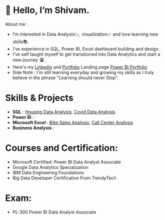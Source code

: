 # 👋 Hello, I’m Shivam.

About me :

- I’m interested in Data Analysis📉, visualization📈 and love learning new skills📚.
- I've experience in SQL, Power BI, Excel dashboard building and design.
- I've self taught myself to get transitioned into Data Analytics and start a new journey 🛣️.
- Here's my [Linkedin](https://www.linkedin.com/in/shivam-sharma-24a8b51b5) and [Portfolio]() Landing page [Power BI Portfolio]()
- Side Note : I'm still learning everyday and growing my skills as I truly believe in the phrase "Learning should never Stop".

# Skills & Projects 
- **SQL** : [Housing Data Analysis](https://github.com/shivamsharma-github/SQL-Project-HousingDataAnalysis), [Covid Data Analysis](https://github.com/shivamsharma-github/SQL-Project-CovidDataAnalysis)
- **Power BI** : 
- **Microsoft Excel** : [Bike Sales Analysis](https://github.com/shivamsharma-github/Bike-Sales-Analysis.git), [Call Center Analysis](https://github.com/shivamsharma-github/Call-Center-Analysis.git)
- **Business Analysis** : 


# Courses and Certification: 
-  Microsoft Certified: Power BI Data Analyst Associate
-  Google Data Analytics Specialization
-  IBM Data Engineering Foundations
-  Big Data Developer Certification From TrendyTech


# Exam: 
- PL-300 Power BI Data Analyst Associate

